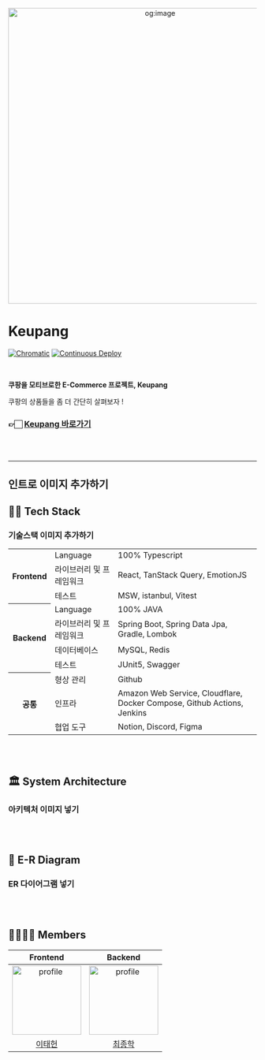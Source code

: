 <p align="center"><img src="https://github.com/user-attachments/assets/946e4110-bac1-4c35-b1a3-96dc986a6240" alt="og:image" width="600" height="auto" ></p>

# Keupang

 [![Chromatic](https://github.com/98OO/colla-frontend/actions/workflows/chromatic.yml/badge.svg)](https://github.com/keupang/keupang-frontend/actions/workflows/deploy.yml)
 [![Continuous Deploy](https://github.com/98OO/colla-backend/actions/workflows/continuous-deploy.yml/badge.svg)](https://github.com/keupang/keupang-backend)


<br />

**쿠팡을 모티브로한 E-Commerce 프로젝트, Keupang**

쿠팡의 상품들을 좀 더 간단히 살펴보자 !
### 👉🏻 [Keupang 바로가기](https://keupang.store/)


<br />
<br />

---

## 인트로 이미지 추가하기


## 🧑‍💻 Tech Stack
### 기술스택 이미지 추가하기

<table style="width: 100%;">
  <tr>
    <th rowspan="3">Frontend</th>
    <td>Language</td>
    <td>100% Typescript</td>
  </tr>
  <tr>
    <td>라이브러리 및 프레임워크</td>
    <td>React, TanStack Query, EmotionJS</td>
  </tr>
  <tr>
    <td>테스트</td>
    <td>MSW, istanbul, Vitest</td>
  </tr>
  <tr>
    <th rowspan="4">Backend</th>
    <td>Language</td>
    <td>100% JAVA</td>
  </tr>
  <tr>
    <td>라이브러리 및 프레임워크</td>
    <td>Spring Boot, Spring Data Jpa, Gradle, Lombok</td>
  </tr>
  <tr>
    <td>데이터베이스</td>
    <td>MySQL, Redis</td>
  </tr>
  <tr>
    <td>테스트</td>
    <td>JUnit5, Swagger</td>
  </tr>
  <tr>
    <th rowspan="3">공통</th>
    <td>형상 관리</td>
    <td>Github</td>
  </tr>
  <tr>
    <td>인프라</td>
    <td>Amazon Web Service, Cloudflare, Docker Compose, Github Actions, Jenkins</td>
  </tr>
  <tr>
    <td>협업 도구</td>
    <td>Notion, Discord, Figma</td>
  </tr>
</table>

<br />
<br />

## 🏛️ System Architecture

### 아키텍처 이미지 넣기

<br />
<br />

## 📖 E-R Diagram
### ER 다이어그램 넣기

<br />
<br />

## 👨‍👩‍👧‍👦 Members

| Frontend | Backend |
| :---: | :---: |
| <a href="https://github.com/forever2969"><img src="https://github.com/user-attachments/assets/747f23b9-6b9d-4136-9cc5-f346171fcffd" alt="profile" width="140" height="140"></a> | <a href="https://github.com/JongHak19"><img src="https://github.com/user-attachments/assets/c979576a-ba3b-493b-9082-1c2e1988206c" alt="profile" width="140" height="140"></a> | 
| [이태헌](https://github.com/forever2969) |  [최종학](https://github.com/JongHak19) |
